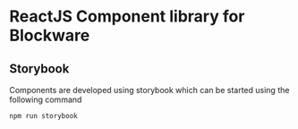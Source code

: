 # ReactJS Component library for Blockware

## Storybook

Components are developed using storybook which can be started using the following command

```
npm run storybook
```

